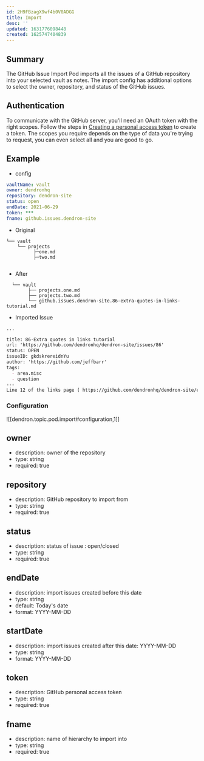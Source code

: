 ```yaml
---
id: 2H9FBzagX9wf4b0V0ADGG
title: Import
desc: ''
updated: 1631776098448
created: 1625747404839
---
```


## Summary

The GitHub Issue Import Pod imports all the issues of a GitHub repository into your selected vault as notes.
The import config has additional options to select the owner, repository, and status of the GitHub issues. 

## Authentication

To communicate with the GitHub server, you'll need an OAuth token with the right scopes.
Follow the steps in [Creating a personal access token](https://docs.github.com/en/github/authenticating-to-github/keeping-your-account-and-data-secure/creating-a-personal-access-token) to create a token. The scopes you require depends on the type of data you're trying to request, you can even select all and you are good to go.




## Example

- config
```yml
vaultName: vault
owner: dendronhq
repository: dendron-site
status: open
endDate: 2021-06-29
token: ***
fname: github.issues.dendron-site
```

- Original
```
└── vault
    └── projects
          ├─one.md
          ├─two.md
  
```
- After

```
  └── vault
        ├── projects.one.md
        ├── projects.two.md
        └── github.issues.dendron-site.86-extra-quotes-in-links-tutorial.md

```
- Imported Issue

```md
...

title: 86-Extra quotes in links tutorial
url: 'https://github.com/dendronhq/dendron-site/issues/86'
status: OPEN
issueID: gkdskrereidnYu
author: 'https://github.com/jeffbarr'
tags: 
  - area.misc
  - question
---
Line 12 of the links page ( https://github.com/dendronhq/dendron-site/edit/master/vault/dendron.tutorial.links.md ) has two consecutive back-quotes before the [[  that do not appear to be necessary. I am not sufficiently confident of this to submit a PR, however.
```

### Configuration

![[dendron.topic.pod.import#configuration,1]]

## owner
* description: owner of the repository
* type: string
* required: true

## repository
- description: GitHub repository to import from
- type: string
- required: true

## status
- description: status of issue : open/closed
- type: string
- required: true

## endDate
- description: import issues created before this date
- type: string
- default: Today's date
- format: YYYY-MM-DD

## startDate
- description: import issues created after this date: YYYY-MM-DD
- type: string
- format: YYYY-MM-DD

## token
- description: GitHub personal access token
- type: string
- required: true

## fname
- description: name of hierarchy to import into
- type: string
- required: true
